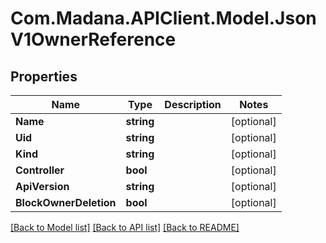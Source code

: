 
# Com.Madana.APIClient.Model.JsonV1OwnerReference

## Properties

Name | Type | Description | Notes
------------ | ------------- | ------------- | -------------
**Name** | **string** |  | [optional] 
**Uid** | **string** |  | [optional] 
**Kind** | **string** |  | [optional] 
**Controller** | **bool** |  | [optional] 
**ApiVersion** | **string** |  | [optional] 
**BlockOwnerDeletion** | **bool** |  | [optional] 

[[Back to Model list]](../README.md#documentation-for-models)
[[Back to API list]](../README.md#documentation-for-api-endpoints)
[[Back to README]](../README.md)

